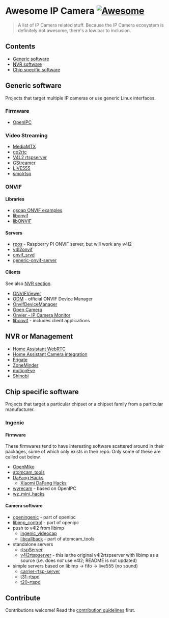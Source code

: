 # Awesome IP Camera [![Awesome](https://awesome.re/badge.svg)](https://awesome.re)

> A list of IP Camera related stuff. Because the IP Camera ecosystem is definitely not awesome, there&#39;s a low bar to inclusion.


## Contents

- [Generic software](#generic-software)
- [NVR software](#nvr-or-management)
- [Chip specific software](#chip-specific-software)


## Generic software

Projects that target multiple IP cameras or use generic Linux interfaces.

### Firmware

- [OpenIPC](https://openipc.org)

### Video Streaming

- [MediaMTX](https://github.com/bluenviron/mediamtx)
- [go2rtc](https://github.com/AlexxIT/go2rtc)
- [V4L2 rtspserver](https://github.com/mpromonet/v4l2rtspserver)
- [GStreamer](https://gstreamer.freedesktop.org/documentation/additional/rtp.html)
- [LIVE555](http://www.live555.com/)
- [smolrtsp](https://github.com/OpenIPC/smolrtsp)

### ONVIF

#### Libraries

- [gsoap ONVIF examples](https://www.genivia.com/examples/onvif/index.html)
- [libonvif](https://github.com/sr99622/libonvif)
- [libONVIF](https://github.com/Tereius/libONVIF)

#### Servers

- [rpos](https://github.com/BreeeZe/rpos) - Raspberry PI ONVIF server, but will work any v4l2
- [v4l2onvif](https://github.com/mpromonet/v4l2onvif)
- [onvif_srvd](https://github.com/KoynovStas/onvif_srvd)
- [generic-onvif-server](https://github.com/n1tsu/generic-onvif-server)

#### Clients

See also [NVR section](#nvr).

- [ONVIFViewer](https://gitlab.com/caspermeijn/onvifviewer)
- [ODM](https://sourceforge.net/projects/onvifdm/) - official ONVIF Device Manager
- [OnvifDeviceManager](https://github.com/Quedale/OnvifDeviceManager)
- [Open Camera](https://github.com/eltonkola/opencamera)
- [Onvier - IP Camera Monitor](https://www.ipcent.com/mobile/onvifer)
- [libonvif](https://github.com/sr99622/libonvif) - includes client applications

## NVR or Management

- [Home Assistant WebRTC](https://github.com/AlexxIT/WebRTC)
- [Home Assistant Camera integration](https://www.home-assistant.io/integrations/generic/)
- [Frigate](https://docs.frigate.video/)
- [ZoneMinder](https://zoneminder.com/)
- [motionEye](https://github.com/motioneye-project/motioneye)
- [Shinobi](https://shinobi.video/)


## Chip specific software

Projects that target a particular chipset or a chipset family
from a particular manufacturer.

### Ingenic

#### Firmware

These firmwares tend to have interesting software scattered around
in their packages, some of which only exists in their repo. Only
some of these are called out below.

- [OpenMiko](https://github.com/openmiko/openmiko)
- [atomcam_tools](https://github.com/mnakada/atomcam_tools)
- [DaFang Hacks](https://github.com/Dafang-Hacks/Main)
  - [Xiaomi DaFang Hacks](https://github.com/EliasKotlyar/Xiaomi-Dafang-Hacks)
- [wyrecam](https://github.com/radredgreen/wyrecam) - based on OpenIPC
- [wz_mini_hacks](https://github.com/gtxaspec/wz_mini_hacks)

#### Camera software

- [openingenic](https://github.com/OpenIPC/openingenic) - part of openipc
- [libimp_control](https://github.com/gtxaspec/libimp_control) - part of openipc
- push to v4l2 from libimp
  - [ingenic_videocap](https://github.com/openmiko/ingenic_videocap)
  - [libcallback](https://github.com/mnakada/atomcam_tools/tree/b482274bb789aebe7436c474f6d23612b0e32580/libcallback) - part of atomcam_tools
- standalone servers
  - [rtspServer](https://github.com/Dafang-Hacks/Main/tree/master/rtspServer)
  - [v4l2rtspserver](https://github.com/Dafang-Hacks/Main/tree/master/v4l2rtspserver-master) - this is the original v4l2rtspserver with libimp as a source (i.e. does _not_ use v4l2; README is not updated)
- simple servers based on libimp -> fifo -> live555 (no sound)
  - [carrier-rtsp-server](https://github.com/beihuijie/carrier-rtsp-server)
  - [t31-rtspd](https://github.com/radredgreen/t31-rtspd)
  - [t20-rtspd](https://github.com/geekman/t20-rtspd)


## Contribute

Contributions welcome! Read the [contribution guidelines](contributing.md) first.